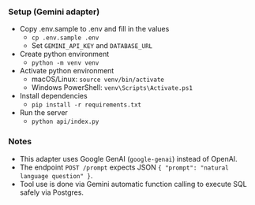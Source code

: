 ### Setup (Gemini adapter)
- Copy .env.sample to .env and fill in the values
  - `cp .env.sample .env`
  - Set `GEMINI_API_KEY` and `DATABASE_URL`
- Create python environment
  - `python -m venv venv`
- Activate python environment
  - macOS/Linux: `source venv/bin/activate`
  - Windows PowerShell: `venv\Scripts\Activate.ps1`
- Install dependencies
  - `pip install -r requirements.txt`
- Run the server
  - `python api/index.py`

### Notes
- This adapter uses Google GenAI (`google-genai`) instead of OpenAI.
- The endpoint `POST /prompt` expects JSON `{ "prompt": "natural language question" }`.
- Tool use is done via Gemini automatic function calling to execute SQL safely via Postgres.
